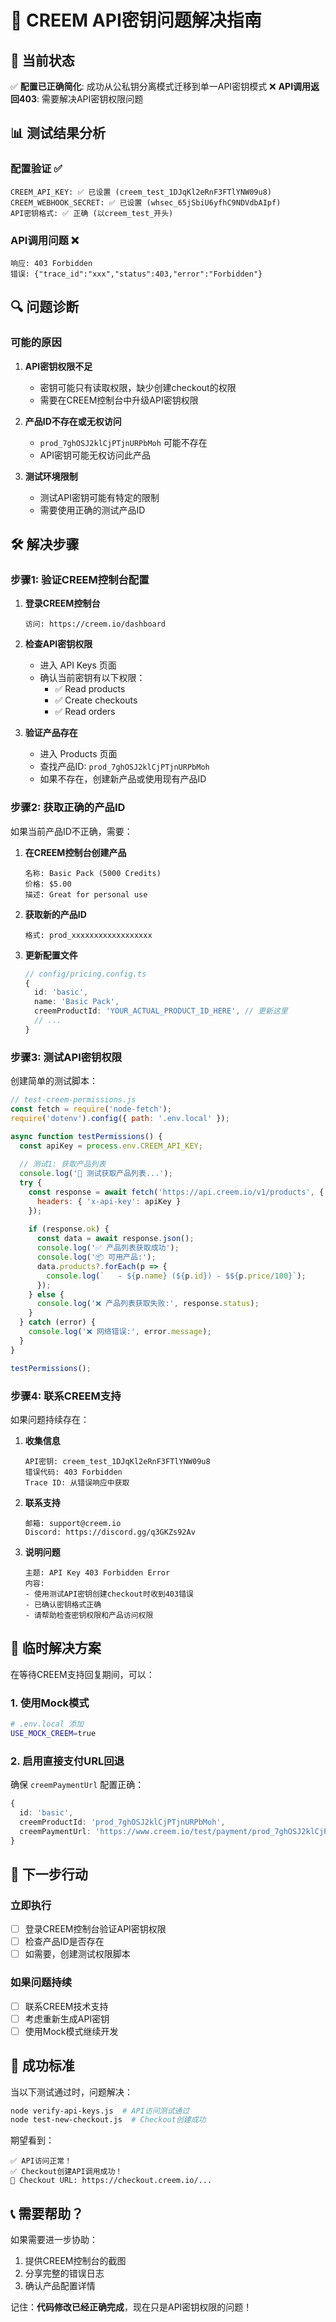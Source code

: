 # 🔧 CREEM API密钥问题解决指南

## 🚨 当前状态

✅ **配置已正确简化**: 成功从公私钥分离模式迁移到单一API密钥模式
❌ **API调用返回403**: 需要解决API密钥权限问题

## 📊 测试结果分析

### 配置验证 ✅
```
CREEM_API_KEY: ✅ 已设置 (creem_test_1DJqKl2eRnF3FTlYNW09u8)
CREEM_WEBHOOK_SECRET: ✅ 已设置 (whsec_65jSbiU6yfhC9NDVdbAIpf)
API密钥格式: ✅ 正确 (以creem_test_开头)
```

### API调用问题 ❌
```
响应: 403 Forbidden
错误: {"trace_id":"xxx","status":403,"error":"Forbidden"}
```

## 🔍 问题诊断

### 可能的原因

1. **API密钥权限不足**
   - 密钥可能只有读取权限，缺少创建checkout的权限
   - 需要在CREEM控制台中升级API密钥权限

2. **产品ID不存在或无权访问**
   - `prod_7ghOSJ2klCjPTjnURPbMoh` 可能不存在
   - API密钥可能无权访问此产品

3. **测试环境限制**
   - 测试API密钥可能有特定的限制
   - 需要使用正确的测试产品ID

## 🛠️ 解决步骤

### 步骤1: 验证CREEM控制台配置

1. **登录CREEM控制台**
   ```
   访问: https://creem.io/dashboard
   ```

2. **检查API密钥权限**
   - 进入 API Keys 页面
   - 确认当前密钥有以下权限：
     - ✅ Read products
     - ✅ Create checkouts
     - ✅ Read orders

3. **验证产品存在**
   - 进入 Products 页面
   - 查找产品ID: `prod_7ghOSJ2klCjPTjnURPbMoh`
   - 如果不存在，创建新产品或使用现有产品ID

### 步骤2: 获取正确的产品ID

如果当前产品ID不正确，需要：

1. **在CREEM控制台创建产品**
   ```
   名称: Basic Pack (5000 Credits)
   价格: $5.00
   描述: Great for personal use
   ```

2. **获取新的产品ID**
   ```
   格式: prod_xxxxxxxxxxxxxxxxxx
   ```

3. **更新配置文件**
   ```typescript
   // config/pricing.config.ts
   {
     id: 'basic',
     name: 'Basic Pack',
     creemProductId: 'YOUR_ACTUAL_PRODUCT_ID_HERE', // 更新这里
     // ...
   }
   ```

### 步骤3: 测试API密钥权限

创建简单的测试脚本：

```javascript
// test-creem-permissions.js
const fetch = require('node-fetch');
require('dotenv').config({ path: '.env.local' });

async function testPermissions() {
  const apiKey = process.env.CREEM_API_KEY;
  
  // 测试1: 获取产品列表
  console.log('🧪 测试获取产品列表...');
  try {
    const response = await fetch('https://api.creem.io/v1/products', {
      headers: { 'x-api-key': apiKey }
    });
    
    if (response.ok) {
      const data = await response.json();
      console.log('✅ 产品列表获取成功');
      console.log('📦 可用产品:');
      data.products?.forEach(p => {
        console.log(`   - ${p.name} (${p.id}) - $${p.price/100}`);
      });
    } else {
      console.log('❌ 产品列表获取失败:', response.status);
    }
  } catch (error) {
    console.log('❌ 网络错误:', error.message);
  }
}

testPermissions();
```

### 步骤4: 联系CREEM支持

如果问题持续存在：

1. **收集信息**
   ```
   API密钥: creem_test_1DJqKl2eRnF3FTlYNW09u8
   错误代码: 403 Forbidden
   Trace ID: 从错误响应中获取
   ```

2. **联系支持**
   ```
   邮箱: support@creem.io
   Discord: https://discord.gg/q3GKZs92Av
   ```

3. **说明问题**
   ```
   主题: API Key 403 Forbidden Error
   内容: 
   - 使用测试API密钥创建checkout时收到403错误
   - 已确认密钥格式正确
   - 请帮助检查密钥权限和产品访问权限
   ```

## 🔄 临时解决方案

在等待CREEM支持回复期间，可以：

### 1. 使用Mock模式
```bash
# .env.local 添加
USE_MOCK_CREEM=true
```

### 2. 启用直接支付URL回退
确保 `creemPaymentUrl` 配置正确：
```typescript
{
  id: 'basic',
  creemProductId: 'prod_7ghOSJ2klCjPTjnURPbMoh',
  creemPaymentUrl: 'https://www.creem.io/test/payment/prod_7ghOSJ2klCjPTjnURPbMoh'
}
```

## 📝 下一步行动

### 立即执行
- [ ] 登录CREEM控制台验证API密钥权限
- [ ] 检查产品ID是否存在
- [ ] 如需要，创建测试权限脚本

### 如果问题持续
- [ ] 联系CREEM技术支持
- [ ] 考虑重新生成API密钥
- [ ] 使用Mock模式继续开发

## 🎯 成功标准

当以下测试通过时，问题解决：
```bash
node verify-api-keys.js  # API访问测试通过
node test-new-checkout.js  # Checkout创建成功
```

期望看到：
```
✅ API访问正常！
✅ Checkout创建API调用成功！
🔗 Checkout URL: https://checkout.creem.io/...
```

## 📞 需要帮助？

如果需要进一步协助：
1. 提供CREEM控制台的截图
2. 分享完整的错误日志
3. 确认产品配置详情

记住：**代码修改已经正确完成**，现在只是API密钥权限的问题！
